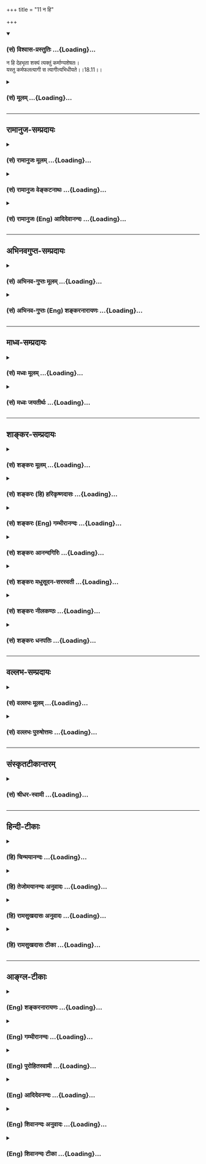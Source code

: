 +++
title = "11 न हि"

+++
<div class="js_include" newlevelforh1="3" title="(सं) विश्वास-प्रस्तुतिः" unfilled url="/purANam/mahAbhAratam/06-bhIShma-parva/02-bhagavad-gItA-parva/saMskRtam/vishvAsa-prastutiH/18_moxa-saMnyAsa-yogaH/11_na_hi.md">
<details open><summary><h3>(सं) विश्वास-प्रस्तुतिः ...{Loading}...</h3></summary>

न हि देहभृता शक्यं त्यक्तुं कर्माण्यशेषतः।  
यस्तु कर्मफलत्यागी स त्यागीत्यभिधीयते।।18.11।।
</details>
</div>
<div class="js_include collapsed" newlevelforh1="3" title="(सं) मूलम्" unfilled url="/purANam/mahAbhAratam/06-bhIShma-parva/02-bhagavad-gItA-parva/saMskRtam/mUlam/18_moxa-saMnyAsa-yogaH/11_na_hi.md">
<details><summary><h3>(सं) मूलम् ...{Loading}...</h3></summary>

न हि देहभृता शक्यं त्यक्तुं कर्माण्यशेषतः।  
यस्तु कर्मफलत्यागी स त्यागीत्यभिधीयते।।18.11।।
</details>
</div>


_________________
## रामानुज-सम्प्रदायः
<div class="js_include collapsed" newlevelforh1="3" title="(सं) रामानुजः मूलम्" unfilled url="/purANam/mahAbhAratam/06-bhIShma-parva/02-bhagavad-gItA-parva/saMskRtam/rAmAnujaH/mUlam/18_moxa-saMnyAsa-yogaH/11_na_hi.md">
<details><summary><h3>(सं) रामानुजः मूलम् ...{Loading}...</h3></summary>

।।18.11।।**न हि देहभृता** ध्रियमाणशरीरेण **कर्माणि अशेषतः त्यक्तुं
शक्यम्** देहधारणार्थानाम् अशनपानादीनां तदनुबन्धिनां च कर्मणाम्
अवर्जनीयत्वात् तदर्थं च महायज्ञाद्यनुष्ठानम् अवर्जनीयम्। **यः तु** तेषु
महायज्ञादि**कर्मसु फलत्यागी स** एवत्यागेनैके अमृतत्वमानशुः (महाना0 8।14)
इत्यादिशास्त्रेषु **त्यागी इति अभिधीयते। फलत्यागी इति प्रदर्शनार्थः;
फलकर्तृत्वकर्मसङ्गानां त्यागी इतित्रिविधः संप्रकीर्तितः इति
प्रक्रमात्।  
  
ननु कर्माणि अग्निहोत्रदर्शपूर्णमासज्योतिष्टोमादीनि महायज्ञादीनि च
स्वर्गादिफलसम्बन्धितया शास्त्रैः विधीयन्ते। नित्यनैमित्तिकानाम्
अपिप्राजापत्यं गृहस्थानाम् (वि0 पु0 1।6।37) इत्यादिफलसम्बन्धितया एव हि
चोदना। अतः तत्फलसाधनस्वभावतया अवगतानां कर्मणाम् अनुष्ठाने बीजावापादीनाम्
इव अनभिसंहितफलस्य अपि इष्टानिष्टरूपफलसम्बन्धः अवर्जनीयः अतो
मोक्षविरोधिफलत्वेन मुमुक्षुणा न कर्म अनुष्ठेयम् इति; अत उत्तरम् आह --**

</details>
</div>
<div class="js_include collapsed" newlevelforh1="3" title="(सं) रामानुजः वेङ्कटनाथः" unfilled url="/purANam/mahAbhAratam/06-bhIShma-parva/02-bhagavad-gItA-parva/saMskRtam/rAmAnujaH/venkaTanAthaH/18_moxa-saMnyAsa-yogaH/11_na_hi.md">
<details><summary><h3>(सं) रामानुजः वेङ्कटनाथः ...{Loading}...</h3></summary>

  
  
।।18.11।। नियतस्य \[18।7\] इत्यादिप्रतिपादितयुक्तिविवरणपूर्वकं
फलत्यागेनोपलक्षणेन प्रागुक्तस्त्रिविधोऽपि सात्त्विकत्यागोनहि इति श्लोकेन
निगम्यत इत्याह -- तदाहेति। अत्रदेहभृता इति न प्राणिमात्रनिर्देशः;
अनुपयोगात्। अतः कर्मस्वरूपत्यागाशक्यताहेतुरवयवार्थो विवक्षित
इत्यभिप्रायेणाऽऽहध्रियमाणशरीरेणेति। शक्यम् इति
त्यजनपरत्वान्नपुंसकत्वैकत्वे; सामान्यरूपविवक्षणाद्वा।
देहभृत्त्वहेतुकमशक्यत्वं विवृणोतिदेहधारणार्थानामिति।
तदनुबन्धिनोऽर्थार्जनादयो भवन्तु लौकिकानि किं शास्त्रीयैः
इत्यत्राऽऽहतदर्थं चेति। श्रुतिस्वारस्यहेतुकां स्वरूपत्यागशङ्कां
परिहर्तुंयस्तु इत्यादिकमुच्यत इत्यभिप्रायेणाऽऽहयस्त्विति। अभिधीयते
इत्यस्य कैरित्याकाङ्क्षाशमनायत्यागेनैके इत्यादिश्रुत्युपपादनम्।
प्रक्रान्तनिगमनपरत्वेन प्रदर्शनार्थतां द्रढयति -- त्रिविध इति।  
  

</details>
</div>
<div class="js_include collapsed" newlevelforh1="3" title="(सं) रामानुजः (Eng) आदिदेवानन्दः" unfilled url="/purANam/mahAbhAratam/06-bhIShma-parva/02-bhagavad-gItA-parva/saMskRtam/rAmAnujaH/english/AdidevAnandaH/18_moxa-saMnyAsa-yogaH/11_na_hi.md">
<details><summary><h3>(सं) रामानुजः (Eng) आदिदेवानन्दः ...{Loading}...</h3></summary>

18.11 It is impossible for one who has a body and has to nourish it. 'to
abandon action entirely'; for eating, drinking etc., reired for
nourshing the body and other acts connected therewith are unavoidable.
And for the same reason the five great sacrifices etc., are also
indispensable. He who has given up the fruits of the five great
sacrifices, is said to have renounced; this is referred to in the Srutis
such as: 'Only through renunciation do some obtain immortality' (Ma.
Na., 8.14). Renunciation of fruits of actions is illustrative; it
implies much more. It implies one who has renounced the fruits, agency
and attachment to works, as the topic has been begun with the
declaration: 'For abandonment (Tyaga) is declard to be of three kinds'
(18.4). This statement may be estioned in the following manner:
'Agnihotra, the full moon and new moon sacrifices, Jyotistoma etc., and
also the five great sacrifices are enjoined by the Sastras only for the
attainment of their results like heaven. They are not purposeless. Even
the injunction with regard to obligatory and occasional ceremonies is
enjoined because they yield results, as implied in the following
passage: "For householders, Prajapatya ceremony" (V.P., 1.6.37).
Therefore, as the performance of actions has to be understood as a means
for attaining their respective results, the accruing of agreeable and
disagreeable results is inevitable, even though they are performed
without any desire for fruits, just as a seed sown must grow into a tree
and bear fruit. Hence, actions ought not to be performed by an aspirant
for release, because the results are incompatible with release. Sri
Krsna answers such objections:

</details>
</div>


_________________
## अभिनवगुप्त-सम्प्रदायः
<div class="js_include collapsed" newlevelforh1="3" title="(सं) अभिनव-गुप्तः मूलम्" unfilled url="/purANam/mahAbhAratam/06-bhIShma-parva/02-bhagavad-gItA-parva/saMskRtam/abhinava-guptaH/mUlam/18_moxa-saMnyAsa-yogaH/11_na_hi.md">
<details><summary><h3>(सं) अभिनव-गुप्तः मूलम् ...{Loading}...</h3></summary>

।।18.4 -- 18.11।। तदत्रैव विशेषनिर्णयाय मतान्युपन्यस्यति -- त्याज्यमिति।
दोषवत् हिंसादिमत्त्वात् +++(S हिंसादित्त्वात ;N हिंसादिसत्त्वात् )+++
पापयुक्तम्। तत् कर्म,+++(S;;N substitutes फलं for कर्म )+++ त्याज्यम्; न
सर्वं शुभफलम् इति केचित् त्यागे विशेषं मन्यन्ते साङ्ख्यगृह्या इव। अन्ये
तु मीमांसककञ्चुकानुप्रविष्टाः +++(K मीमांसाकंचुक -- )+++ -- क्रत्वर्थोऽहि
शास्त्रादवगम्यते +++(S. IV; i; 2 )+++ इति। तथातस्माद्या वैदिकी हिंसा -- +++(SV.
I; i; 2; verse 23 )+++इत्यादिनयेन इतिकर्तव्यतांशभागिनी हिंसा +++(S;;N omit
हिंसा )+++ हिंसैव न भवति। न हिंस्यात् इति,सामान्यशास्त्रस्य तत्र बाधनात्
श्येनाद्येव तु ( श्येन द्येव न तु ) हिंसा। फलांशे भावनायाश्च
प्रत्ययोऽनुविधायकः +++(SV; I; i; 2; verse 222 )+++ इति। अ \[ तोऽ \] न्यान्
हिंसादियोगिनोऽपि न त्यजेत्। शास्त्रैकशरणकार्याकार्यविभागाः पण्डिता इति
मन्यन्ते।।3।। निश्चयमित्यादि अभिधीयते इत्यन्तम्। तत्र त्वयं निश्चयः --
प्राग्लक्षितगुणस्वरूपवैचित्र्यात् त्यागस्यैव सत्त्वरजस्तमोमय्या
चित्तवृत्त्या क्रियमाणस्य तद्विशिष्टस्वभावावभासित \[ त्वात् \]
वस्तुस्थित्या त्यागो नाम परब्रह्मविदां +++(; N परमब्रह्म -- )+++
सिद्ध्यसिद्ध्यादिषु समतया रागद्वेषपरिहारेण फलप्रेप्साविरहेण (
फलप्रेक्षा) कर्मणां निर्वर्त्तनम्। अत एव आह -- राजसं तामसं च त्यागं
कृत्वा न कश्चित् ( न किंचित् ) \[ त्याग \] फलसंबन्धः; इति। सात्त्विकस्य
तु त्यागात् ( त्यागस्य )। शास्त्रार्थपालनात्मकं फलम्।
त्यक्तगुणग्रामग्रहस्य पुनर्मुनेः सत्यतः त्यागवाचो युक्तिरुपपत्तिमती।

</details>
</div>
<div class="js_include collapsed" newlevelforh1="3" title="(सं) अभिनव-गुप्तः (Eng) शङ्करनारायणः" unfilled url="/purANam/mahAbhAratam/06-bhIShma-parva/02-bhagavad-gItA-parva/saMskRtam/abhinava-guptaH/english/shankaranArAyaNaH/18_moxa-saMnyAsa-yogaH/11_na_hi.md">
<details><summary><h3>(सं) अभिनव-गुप्तः (Eng) शङ्करनारायणः ...{Loading}...</h3></summary>

18.4-11 Niscayam etc. upto abhidhiyate. The conclusion here is this :
Due to the manifoldness of the nature of the Strands, that have been
defined earlier, the act of relinishment itself is performed with a
certain mental disposition which is a modification of the Sattva, the
Rajas and the Tamas (the Strands). Because it reflects (is contaminated
by) the nature of the person having the same (the said mental
dispositon), what is called the real (unalloyed) relinishment is the
performance of the actions by the knowers of the Supreme Brahman by
giving up desire to achieve fruits and by avoiding the craving and
hatred on account of their eanimity to \[the pairs of opposites like\]
success and failure etc. That is why \[the Bhagavat\] says : 'By the act
of relinishment born of the Rajas or of the Tamas (Strands), no
connection with the fruit \[of relinishment\] is attained'. However, for
an act of relinishing, born of the Sattva (Strand), there is the fruit
in the form of honouring the purport of the scriptures. The application
of the term 'relinishment' stands to reason, in fact, only in the case
of a sage who has relinished his holding on the multitude of the
Strands.

</details>
</div>


_________________
## माध्व-सम्प्रदायः
<div class="js_include collapsed" newlevelforh1="3" title="(सं) मध्वः मूलम्" unfilled url="/purANam/mahAbhAratam/06-bhIShma-parva/02-bhagavad-gItA-parva/saMskRtam/madhvaH/mUlam/18_moxa-saMnyAsa-yogaH/11_na_hi.md">
<details><summary><h3>(सं) मध्वः मूलम् ...{Loading}...</h3></summary>

।।18.11।। अन्यस्त्यागार्थो न युक्त इत्याह -- न हीति।

</details>
</div>
<div class="js_include collapsed" newlevelforh1="3" title="(सं) मध्वः जयतीर्थः" unfilled url="/purANam/mahAbhAratam/06-bhIShma-parva/02-bhagavad-gItA-parva/saMskRtam/madhvaH/jayatIrthaH/18_moxa-saMnyAsa-yogaH/11_na_hi.md">
<details><summary><h3>(सं) मध्वः जयतीर्थः ...{Loading}...</h3></summary>

।।18.11।। ननुइति मे पार्थ \[18।6\] इति भगवता स्वसिद्धान्तो निष्ठाङ्कितः;
अतोन हि देहभृता इति किमुच्यते इत्यत आह -- **अन्य** इति।
सर्वकर्मपरित्यागलक्षणस्त्यागार्थस्त्यागशब्दार्थः।
पूर्वपक्षबीजनिरासार्थमिति शेषः।

</details>
</div>


_________________
## शाङ्कर-सम्प्रदायः
<div class="js_include collapsed" newlevelforh1="3" title="(सं) शङ्करः मूलम्" unfilled url="/purANam/mahAbhAratam/06-bhIShma-parva/02-bhagavad-gItA-parva/saMskRtam/shankaraH/mUlam/18_moxa-saMnyAsa-yogaH/11_na_hi.md">
<details><summary><h3>(सं) शङ्करः मूलम् ...{Loading}...</h3></summary>

।।18.11।। -- **न हि** यस्मात् **देहभृता;** देहं बिभर्तीति देहभृत्;
देहात्माभिमानवान् देहभृत् उच्यते; न विवेकी स हि वेदाविनाशिनम् (गीता
2।21) इत्यादिना कर्तृत्वाधिकारात् निवर्तितः। अतः तेन देहभृता अज्ञेन न
**शक्यं त्यक्तुं** संन्यसितुं **कर्माणि अशेषतः** निःशेषेण। तस्मात्
**यस्तु** अज्ञः अधिकृतः नित्यानि कर्माणि कुर्वन् **कर्मफलत्यागी**
कर्मफलाभिसंधिमात्रसंन्यासी **सः त्यागी इति अभिधीयते** कर्मी अपि सन् इति
स्तुत्यभिप्रायेण। तस्मात् परमार्थदर्शिनैव अदेहभृता देहात्मभावरहितेन
अशेषकर्मसंन्यासः शक्यते कर्तुम्।। किं पुनः तत् प्रयोजनम्; यत्
सर्वकर्मसंन्यासात् स्यादिति; उच्यते --,

</details>
</div>
<div class="js_include collapsed" newlevelforh1="3" title="(सं) शङ्करः (हि) हरिकृष्णदासः" unfilled url="/purANam/mahAbhAratam/06-bhIShma-parva/02-bhagavad-gItA-parva/saMskRtam/shankaraH/hindI/harikRShNadAsaH/18_moxa-saMnyAsa-yogaH/11_na_hi.md">
<details><summary><h3>(सं) शङ्करः (हि) हरिकृष्णदासः ...{Loading}...</h3></summary>

।।18.11।। परंतु जो पुरुष कर्माधिकारी है और शरीरमें आत्माभिमान रखनेवाला
होनेके कारण देहधारी अज्ञानी है; आत्मविषयक कर्तृत्वज्ञान नष्ट न होनेके
कारण जो मैं करता हूँ ऐसी निश्चित बुद्धिवाला है उससे कर्मका अशेष त्याग
होना असम्भव होनेके कारण; उसका कर्मफलत्यागके सहित विहित कर्मोंके
अनुष्ठानमें ही अधिकार है; उनके त्यागमें नहीं। यह अभिप्राय दिखलानेके लिये
कहते हैं --, देहधारीदेहको धारण करे सो देहधारी; इस व्युत्पत्तिके अनुसार
शरीरमें आत्माभिमान रखनेवाला देहभृत् कहा जाता है; विवेकी नहीं। क्योंकि
वेदाविनाशिनम् इत्यादि श्लोकोंसे वह ( विवेकी ) कर्तापनके अधिकारसे अलग कर
दिया गया है। अतः ( यह अभिप्राय समझना चाहिये कि ) जिस कारण उस
देहधारीअज्ञानीसे समस्त कर्मोंका पूर्णतया त्याग किया जाना सम्भव नहीं है;
इसलिये जो तत्त्वज्ञानरहित अधिकारी; नित्यकर्मोंका अनुष्ठान करता हुआ उन
कर्मोंके फलका त्यागी है; अर्थात् कर्मफलकी वासनामात्रको छोड़नेवाला है; वह
कर्म करनेवाला होनेपर भी स्तुतिके अभिप्रायसे त्यागी कहा जाता है। सुतरां
यह सिद्ध हुआ कि देहात्माभिमानसे रहित परमार्थज्ञानीके द्वारा ही
निःशेषभावसे कर्मसंन्यास किया जा सकता है।

</details>
</div>
<div class="js_include collapsed" newlevelforh1="3" title="(सं) शङ्करः (Eng) गम्भीरानन्दः" unfilled url="/purANam/mahAbhAratam/06-bhIShma-parva/02-bhagavad-gItA-parva/saMskRtam/shankaraH/english/gambhIrAnandaH/18_moxa-saMnyAsa-yogaH/11_na_hi.md">
<details><summary><h3>(सं) शङ्करः (Eng) गम्भीरानन्दः ...{Loading}...</h3></summary>

18.11 Deha-bhrta, for one who holds on to a body-one who maintains
(bibharti) a body (deha) is called a deha-bhrt. One who has
self-indentification with the body is called a deha-bhrt, but not a so a
man of discrimination; for he has been excluded from the eligibility for
agentship by such texts as, 'He who knows this One is indestructible৷৷.'
etc. Hence, for that unenlightened person who holds on to the body, he,
since; it is na, not; sakyam, possible; tyaktum, to give up, renounce;
karmani, actions; asesatah, entirely, totally; therefore the ignorant
person who is competent (for rites and duties), yah, who; tu, on the
other hand; karma-phala-tyagi, renounces results of actions, relinishes
only the hankering for the results of actions while performing the
nityakarmas; sah, he; is abhidhiyate, called; tyagi iti, a man of
renunciation-even though he continues to be a man of rites and duties.
This is said by way of eulogy. Therefore total renunciation of actions
is possible only for one who has realized the supreme Truth, who does
not hold on to the body, and who is devoid of the idea that the body is
the Self. Again, what is that purpose which is accomplished through
renunciation of all actions; This is being stated:

</details>
</div>
<div class="js_include collapsed" newlevelforh1="3" title="(सं) शङ्करः आनन्दगिरिः" unfilled url="/purANam/mahAbhAratam/06-bhIShma-parva/02-bhagavad-gItA-parva/saMskRtam/shankaraH/AnandagiriH/18_moxa-saMnyAsa-yogaH/11_na_hi.md">
<details><summary><h3>(सं) शङ्करः आनन्दगिरिः ...{Loading}...</h3></summary>

।।18.11।। आत्मज्ञानवतः सर्वकर्मत्यागसंभावनामुक्त्वा तद्धीनस्य तदसंभवे
हेतुवचनत्वेनानन्तरश्लोकमवतारयति -- **यः पुनरिति।** न बाधितमात्मनि
कर्तृत्वविज्ञानमस्येत्यज्ञस्तथा तस्य भावस्तत्ता तयेति यावत्; एतमर्थं
दर्शयितुमज्ञस्य सर्वकर्मसंन्यासासंभवे हेतुमाहेति योजना। यस्मादित्यस्य
तस्मादित्युत्तरेण संबन्धः। विवेकिनोऽपि देहधारितया देहभृत्त्वाविशेषे
कर्माधिकारः स्यादित्याशङ्क्याह -- **नहीति।** कर्तृत्वाधिकारस्तत्पूर्वकं
कर्मानुष्ठानं तस्मादिति यावत्। ज्ञानवतो देहधारणेऽपि
तदभिमानित्वाभावोऽतःशब्दार्थः। अज्ञस्य सर्वकर्मत्यागायोगमुक्तं हेतूकृत्य
फलितमाह -- **तस्मादिति।**
कर्मानुष्ठायिनस्त्यागित्वोक्तिरयुक्तेत्याशङ्क्याह -- **कर्म्यपीति।**
कर्मिणापि फलत्यागेन त्यागित्ववचनं फलत्यागस्तुत्यर्थमित्यर्थः। कस्य तर्हि
सर्वकर्मत्यागः संभवतीत्याशङ्क्य विवेकवैराग्यादिमतो
देहाभिमानहीनस्येत्युक्तं निगमयति -- **तस्मादिति।**

</details>
</div>
<div class="js_include collapsed" newlevelforh1="3" title="(सं) शङ्करः मधुसूदन-सरस्वती" unfilled url="/purANam/mahAbhAratam/06-bhIShma-parva/02-bhagavad-gItA-parva/saMskRtam/shankaraH/madhusUdana-sarasvatI/18_moxa-saMnyAsa-yogaH/11_na_hi.md">
<details><summary><h3>(सं) शङ्करः मधुसूदन-सरस्वती ...{Loading}...</h3></summary>

।।18.11।। तदेवमात्मज्ञानवतः सर्वकर्मत्यागः संभाव्यते कर्मप्रवृत्तिहेत्वो
रागद्वेषयोरभावादित्युक्तं संप्रत्यज्ञस्य कर्मत्यागासंभवे हेतुरुच्यते --
नहीति। मनुष्योऽहं ब्राह्मणोऽहं गृहस्थोऽहमित्याद्यभिमानेनाबाधितेन देहं
कर्माधिकारहेतुवर्णाश्रमादिरूपं कर्तृभोक्तृत्वाद्याश्रयं
स्थूलसूक्ष्मशरीरेन्द्रियसङ्घातं बिभर्ति
अनाद्यविद्यावासनावशाद्व्यवहारयोग्यत्वेन कल्पितमसत्यमपि सत्यतया
स्वभिन्नमपि स्वाभिन्नतया पश्यन् धारयति पोषयति चेति
देहभृदबाधितकर्माधिकारहेतुर्देहाभिमानस्तेन विवेकज्ञानशून्येन देहभृता
कर्मप्रवृत्तिहेतुरागद्वेषपौष्कल्येन सततं कर्मसु प्रवर्तमानेन
कर्माण्यशेषतो निःशेषेण त्यक्तुं हि यस्मान्न शक्यं न शक्यानि। सत्यां
कारणसामग्र्यां कार्यत्यागस्याशक्यत्वात्। तस्मात् यस्त्वज्ञोऽधिकारी
सत्त्वशुद्ध्यर्थं कर्माणि कुर्वन्नपि भगवदनुकम्पया तत्कालफलत्यागी।
तुशब्दस्तस्य दुर्लभत्वद्योतनार्थः। स त्यागीत्यभिधीयते। गौण्या वृत्त्या
स्तुत्यर्थमत्याग्यपि सन्। अशेषकर्मसंन्यासस्तु परमार्थदर्शित्वेनैव
देहभृता शक्यते कर्तुमिति स एव मुख्यया वृत्त्या त्यागीत्यभिप्रायः।

</details>
</div>
<div class="js_include collapsed" newlevelforh1="3" title="(सं) शङ्करः नीलकण्ठः" unfilled url="/purANam/mahAbhAratam/06-bhIShma-parva/02-bhagavad-gItA-parva/saMskRtam/shankaraH/nIlakaNThaH/18_moxa-saMnyAsa-yogaH/11_na_hi.md">
<details><summary><h3>(सं) शङ्करः नीलकण्ठः ...{Loading}...</h3></summary>

।।18.11।। अमुख्यमेव सात्त्विकं त्यागमनूद्य तत्प्रयोजनमाह द्वाभ्याम् --
**नहीति।** देहभृता देहाभिमानिना हि यस्मादशेषतः कर्माणि त्यक्तुं न शक्यं
अशक्यम्। प्राणयात्रालोपप्रसङ्गात्। तस्मादधिकृतः सन् यः कर्मफलत्यागशीलः।
तुशब्द एवार्थे। स एव त्यागीत्युच्यते। यस्त्वशेषतः कर्माणि त्यक्तुं
शक्नोति परमार्थदर्शी स मुख्यस्त्यागीत्यर्थः।

</details>
</div>
<div class="js_include collapsed" newlevelforh1="3" title="(सं) शङ्करः धनपतिः" unfilled url="/purANam/mahAbhAratam/06-bhIShma-parva/02-bhagavad-gItA-parva/saMskRtam/shankaraH/dhanapatiH/18_moxa-saMnyAsa-yogaH/11_na_hi.md">
<details><summary><h3>(सं) शङ्करः धनपतिः ...{Loading}...</h3></summary>

।।18.11।। तदेवं सात्त्विकत्यागवतः शुद्धिचित्तस्य सर्वकर्मत्यागे
मुख्यसंन्यासेऽधिकारं प्रदर्श्याधिकृतस्य देहाभिमानित्वेन
देहभृतोऽज्ञस्याबाधितात्मकर्तृत्वविज्ञानतयाहंकर्तेति
निश्चितबुद्धेरशेषकर्मपरित्यागस्याशक्यत्वात्; कर्मफलत्यागेन
विहितकर्मानुष्ठान देहभृतोऽज्ञस्याबाधितात्मकर्तृत्वविज्ञानतयाहंकर्तेति
निश्चितबुद्धेरशेषकर्मपरित्यागस्याशक्यत्वात्; कर्मफलत्यागेन
विहितकर्मानुष्ठान एवाधिकारो न त्याग इत्येमर्थं दर्शयितुमाह -- नहीति। हि
यस्माद्देहभृता देहं स्वात्मत्वेन विभर्ति धारयतीति देहभृत् देहाभिमानवान्
देनाज्ञेनाशेषतः निःशेषेण सर्वाणि कर्माणि त्यक्तुं संन्यसितुं न शक्यते।
तस्माद्यस्तवज्ञो देहभृदधिकृतो विहितानि कर्माणि कुर्वन् तत्फलत्यागी
कर्मफलाभिसंधिमात्रसंन्यासी स त्यागीत्यभिधीयते। कर्म्यपि सन् त्यागीति
स्तुत्यभिप्रायेणोक्तम्। तथाच परमार्थदर्शिना
देहाभिमानशून्येनाशेषकर्मसंन्यासः शक्यते कर्तुमिति भावः।

</details>
</div>


_________________
## वल्लभ-सम्प्रदायः
<div class="js_include collapsed" newlevelforh1="3" title="(सं) वल्लभः मूलम्" unfilled url="/purANam/mahAbhAratam/06-bhIShma-parva/02-bhagavad-gItA-parva/saMskRtam/vallabhaH/mUlam/18_moxa-saMnyAsa-yogaH/11_na_hi.md">
<details><summary><h3>(सं) वल्लभः मूलम् ...{Loading}...</h3></summary>

।।18.10 -- 18.11।। एवम्भूतस्य लक्षणमाह -- न द्वेष्टीति।
सत्त्वसमाविष्टस्त्यागी बुद्धिमान् अकुशलं कर्मानिष्टफलकं; कुशले
चेष्टस्वर्गादिफलके कर्मणि नानुषज्जते; त्यक्तात्मसुखातिरिक्तफलत्वात्;
त्यक्तकर्तृत्वाच्च। अत्राकुशलं कर्म प्रमादिनमभिप्रेत्योक्तम् नाविरतो
दुश्चरितान्नाशान्तो नासमाहितः। नाशान्तमानसो वापि प्रज्ञानेनैनमाप्नुयात्
\[कठो.2।24ना.प.9।19महो.4।69\] इति दुश्चरिताविरतस्य प्रमादिनो
ज्ञानतोऽप्यात्मसुखानवाप्तिश्रवणात्। अतः कर्मणि कर्तृत्वसङ्गफलानां त्यागः
शास्त्रीयः; न तु स्वरूपतस्त्याग इति। तदाह -- नहीति। नहि ध्रियमाणदेहेन
कर्माण्यशेषतस्त्यक्तुं शक्यन्त इत्यर्थे शक्यमव्ययम्। देहधारणार्थानां
अशनपानादीनां तदनुबन्धानां च कर्मणावर्जनीयत्वात्; तदर्थं च
महायज्ञादिकर्माप्यवर्जनीयमेव। तत्र यः तेषु यज्ञादिकर्मसु फलत्यागी --
फलेत्युपलक्षणं कर्तृत्वममतयोरपि -- स एष त्यागेनैकेऽमृतत्वमानशुः
\[महाना.8।14कैव.2\] इत्यादौ त्यागीत्यभिधीयते।

</details>
</div>
<div class="js_include collapsed" newlevelforh1="3" title="(सं) वल्लभः पुरुषोत्तमः" unfilled url="/purANam/mahAbhAratam/06-bhIShma-parva/02-bhagavad-gItA-parva/saMskRtam/vallabhaH/puruShottamaH/18_moxa-saMnyAsa-yogaH/11_na_hi.md">
<details><summary><h3>(सं) वल्लभः पुरुषोत्तमः ...{Loading}...</h3></summary>

  
  
।।18.11।। ननु कर्मफलत्यागे तत्करणं किंप्रयोजनम् इत्यत आह -- न हीति।
देहभृता देहाध्यासवता अशेषतः कर्माणि त्यक्तुं न शक्यम्। हीति
युक्तश्चायमर्थः। देहाध्यासे फलापेक्षणात् लोकापेक्षणाच्च कथं त्यागः
कर्त्तव्यः इति। यतो यस्तु यश्च पुनः कर्मफलत्यागी कृतकर्मणां फलानभिलाषी
सत्यागी इति अभिधीयते।  
  

</details>
</div>


_________________
## संस्कृतटीकान्तरम्
<div class="js_include collapsed" newlevelforh1="3" title="(सं) श्रीधर-स्वामी" unfilled url="/purANam/mahAbhAratam/06-bhIShma-parva/02-bhagavad-gItA-parva/saMskRtam/shrIdhara-svAmI/18_moxa-saMnyAsa-yogaH/11_na_hi.md">
<details><summary><h3>(सं) श्रीधर-स्वामी ...{Loading}...</h3></summary>

।।18.11।। नन्वेवंभूतात्कर्मफलत्यागाद्वरं सर्वकर्मत्यागस्तथा सति
कर्मविक्षेपाभावेन ज्ञाननिष्ठा सुखं संपद्यते तत्राह **-- नेति।** देहभृता
देहात्माभिमानवता निःशेषेण सर्वाणि कर्माणि त्यक्तुं नहि शक्यम्। तदुक्तम्
-- न हि कश्चित्क्षणमपि जातु तिष्ठत्यकर्मकृत इत्यादिना। तस्माद्यस्तु
कर्माणि कुर्वन्नेव कर्मफलत्यागी स एव मुख्यत्यागीत्यभिधीयते।

</details>
</div>


_________________
## हिन्दी-टीकाः
<div class="js_include collapsed" newlevelforh1="3" title="(हि) चिन्मयानन्दः" unfilled url="/purANam/mahAbhAratam/06-bhIShma-parva/02-bhagavad-gItA-parva/hindI/chinmayAnandaH/18_moxa-saMnyAsa-yogaH/11_na_hi.md">
<details><summary><h3>(हि) चिन्मयानन्दः ...{Loading}...</h3></summary>

।।18.11।। कोई भी देहधारी जीवित प्राणी चाहे वह एक कोषीय जीव ही क्यों न हो
समस्त कर्मों का त्याग नहीं कर सकता। कर्म तो जीवन का प्रतीक या लक्षण है।
कर्म ही जीवनरूपी पुष्प की सुगन्ध है जहाँ कर्म नहीं है; वहाँ जीवन समाप्त
समझा जाता है। कुछ कर्म किये बिना रहना भी अपने आप में एक कर्म ही है।
शारीरिक और मानसिक क्रियाएं मरण पर्यन्त होती ही रहती हैं। अत हम देहधारियों
को कर्म करने चाहिए या नहीं; ऐसा विकल्प ही संभव नहीं होता। परन्तु हमको
कौन से कर्म और किस प्रकार उन्हें करना चाहिए; इस विषय में अवश्य ही विकल्प
संभव है। गीता के उपदेशानुसार हमको अपने कर्तव्य कर्म ईश्वरार्पण की भावना
से करने चाहिए। अज्ञानी जन देहादि अनात्म उपाधियों को ही अपना स्वरूप समझकर
उसमें आसक्त होते हैं तथा उनके कर्मों का कर्ता भी स्वयं को ही मानते हैं।
अत ऐसे लोग सात्त्विक त्याग नहीं कर पाते हैं। भगवान् श्रीकृष्ण का ऐसे
लोगों को यह उपदेश है कि उनको कमसेकम कर्मफलों की आसक्ति त्याग कर कर्मों
का आचरण परिश्रम; उत्साह एवं कुशलता के साथ करना चाहिए। कर्मफलत्यागी पुरुष
ही वास्तव में त्यागी है; न कि कर्मों को त्यागने वाला व्यक्ति। इस त्याग का
क्या प्रयोजन है सुनो

</details>
</div>
<div class="js_include collapsed" newlevelforh1="3" title="(हि) तेजोमयानन्दः अनुवादः" unfilled url="/purANam/mahAbhAratam/06-bhIShma-parva/02-bhagavad-gItA-parva/hindI/tejomayAnandaH/anuvAdaH/18_moxa-saMnyAsa-yogaH/11_na_hi.md">
<details><summary><h3>(हि) तेजोमयानन्दः अनुवादः ...{Loading}...</h3></summary>

।।18.11।। क्योंकि देहधारी पुरुष के द्वारा अशेष कर्मों का त्याग संभव नहीं
है, इसलिए जो कर्मफल त्यागी है, वही पुरुष त्यागी कहा जाता है।।

</details>
</div>
<div class="js_include collapsed" newlevelforh1="3" title="(हि) रामसुखदासः अनुवादः" unfilled url="/purANam/mahAbhAratam/06-bhIShma-parva/02-bhagavad-gItA-parva/hindI/rAmasukhadAsaH/anuvAdaH/18_moxa-saMnyAsa-yogaH/11_na_hi.md">
<details><summary><h3>(हि) रामसुखदासः अनुवादः ...{Loading}...</h3></summary>

।।18.11।। कारण कि देहधारी मनुष्यके द्वारा सम्पूर्ण कर्मोंका त्याग करना
सम्भव नहीं है। इसलिये जो कर्मफलका त्यागी है, वही त्यागी है -- ऐसा कहा
जाता है।

</details>
</div>
<div class="js_include collapsed" newlevelforh1="3" title="(हि) रामसुखदासः टीका" unfilled url="/purANam/mahAbhAratam/06-bhIShma-parva/02-bhagavad-gItA-parva/hindI/rAmasukhadAsaH/TIkA/18_moxa-saMnyAsa-yogaH/11_na_hi.md">
<details><summary><h3>(हि) रामसुखदासः टीका ...{Loading}...</h3></summary>

।।18.11।।***व्याख्या --***  **न हि देहभृता (टिप्पणी प₀ 879.1) शक्यं
त्यक्तुं कर्माण्यशेषतः --** देहधारी अर्थात् देहके साथ तादात्म्य रखनेवाले
मनुष्योंके द्वारा कर्मोंका सर्वथा त्याग होना सम्भव नहीं है क्योंकि शरीर
प्रकृतिका कार्य है और प्रकृति स्वतः क्रियाशील है। अतः शरीरके साथ
तादात्म्य (एकता) रखनेवाला क्रियासे रहित कैसे हो सकता है हाँ; यह हो सकता
है कि मनुष्य यज्ञ; दान; तप; तीर्थ आदि कर्मोंको छोड़ दे परन्तु वह
खानापीना; चलनाफिरना; आनाजाना; उठनाबैठना; सोनाजागना आदि आवश्यक शारीरिक
क्रियाओंको कैसे छोड़ सकता हैदूसरी बात; भीतरसे कर्मोंका सम्बन्ध छोड़ना ही
वास्तवमें छोड़ना है। बाहरसे सम्बन्ध नहीं छोड़ा जा सकता। यदि बाहरसे
सम्बन्ध छोड़ भी दिया जाय तो वह कबतक छूटा रहेगा जैसे कोई समाधि लगा ले तो
उस समय बाहरकी क्रियाओंका सम्बन्ध छूट जाता है। परन्तु समाधि भी एक क्रिया
है; एक कर्म है क्योंकि इसमें प्रकृतिजन्य कारणशरीरका सम्बन्ध रहता है।
इसलिये समाधिसे भी व्युत्थान होता है।  
  
कोई भी देहधारी मनुष्य कर्मोंका स्वरूपसे सम्बन्धविच्छेद नहीं कर सकता
(गीता 3। 5)। कर्मोंका आरम्भ किये बिना; निष्कर्मता (योगनिष्ठा) प्राप्त
नहीं होती और कर्मोंका त्याग करनेमात्रसे सिद्धि (साङ्ख्यनिष्ठा) भी प्राप्त
नहीं होती (गीता 3। 4)।**मार्मिक बातपुरुष (चेतन) सदा निर्विकार और एकरस
रहनेवाला है परन्तु प्रकृति विकारी और सदा परिवर्तनशील है। जिसमें अच्छी
रीतिसे क्रियाशीलता हो; उसको प्रकृति कहते हैं --** प्रकर्षेण करणं (भावे
ल्युट्) इति प्रकृतिः। उस प्रकृतिके कार्य शरीरके साथ जबतक पुरुष अपना
सम्बन्ध (तादात्म्य) मानता रहेगा; तबतक वह कर्मोंका सर्वथा त्याग कर ही
नहीं सकता। कारण कि शरीरमें अहंताममता होनेके कारण मनुष्य शरीरसे होनेवाली
प्रत्येक क्रियाको अपनी क्रिया मानता है; इसलिये वह कभी किसी अवस्थामें भी
क्रियारहित नहीं हो सकता। दूसरी बात; केवल पुरुषने ही प्रकृतिके साथ अपना
सम्बन्ध जोड़ा है। प्रकृतिने पुरुषके साथ सम्बन्ध नहीं जोड़ा है। जहाँ
विवेक रहता है; वहाँ पुरुषने विवेककी उपेक्षा करके प्रकृतिसे सम्बन्धकी
सद्भावना कर ली अर्थात् सम्बन्धको सत्य मान लिया। सम्बन्धको सत्य माननेसे
ही बन्धन हुआ है। वह सम्बन्ध दो तरहका होता है -- अपनेको शरीर मानना और
शरीरको अपना मानना। अपनेको शरीर माननेसे अहंता और शरीरको अपना माननेसे ममता
होती है। इस अहंताममतारूप सम्बन्धका घनिष्ठ होना ही देहधारीका स्वरूप है।
ऐसा देहधारी मनुष्य कर्मोंको सर्वथा नहीं छोड़ सकता।  
  
**यस्तु (टिप्पणी प₀ 879.2) कर्मफलत्यागी स त्यागीत्यभिधीयते --** जो किसी
भी कर्म और फलके साथ अपना सम्बन्ध नहीं रखता; वही त्यागी है। जबतक मनुष्य
कुशलअकुशलके साथ; अच्छेमन्देके साथ अपना सम्बन्ध रखता है; तबतक वह त्यागी
नहीं है। यह पुरुष जिस प्राकृत क्रिया और पदार्थको अपना मानता है; उसमें
उसकी प्रियता हो जाती है। उसी,प्रियताका नाम है -- आसक्ति। यह आसक्ति ही
वर्तमानके कर्मोंको लेकर कर्मासक्ति और भविष्यमें मिलनेवाले फलकी इच्छाको
लेकर फलासक्ति कहलाती है। जब मनुष्य फलत्यागका उद्देश्य बना लेता है; तब
उसके सब कर्म संसारके हितके लिये होने लगते हैं; अपने लिये नहीं। कारण कि
उसको यह बात अच्छी तरहसे समझमें आ जाती है कि कर्म करनेकी सबकीसब सामग्री
संसारसे मिली है और संसारकी ही है; अपनी नहीं। इन कर्मोंका भी आदि और अन्त
होता है तथा उनका फल भी उत्पन्न और नष्ट होनेवाला होता है परन्तु स्वयं सदा
निर्विकार रहता है न उत्पन्न होता है; न नष्ट होता है और न कभी विकृत ही
होता है। ऐसा विवेक होनेपर फलेच्छाका त्याग सुगमतासे हो जाता है। फलका
त्याग करनेमें उस विवेककी मनुष्यमें कभी अभिमान भी नहीं आता क्योंकि कर्म
और उसका फल -- दोनों ही अपनेसे प्रतिक्षण वियुक्त हो रहे हैं अतः उनके साथ
हमारा सम्बन्ध वास्तवमें है ही कहाँ इसीलिये भगवान् कहते हैं कि जो
कर्मफलका त्यागी है; वही त्यागी कहा जाता है। निर्विकारका विकारी कर्मफलके
साथ सम्बन्ध कभी था नहीं; है नहीं; हो सकता नहीं और होनेकी सम्भावना भी
नहीं है। केवल अविवेकके कारण सम्बन्ध माना हुआ था। उस अविवेकके मिटनेसे
मनुष्यकी अभिधा अर्थात् उसका नाम त्यागी हो जाता है -- **स
त्यागीत्यभिधीयते।** माने हुए सम्बन्धके विषयमें दृष्टान्तरूपसे एक बात कही
जाती है। एक व्यक्ति घरपरिवारको छोड़कर सच्चे हृदयसे साधुसंन्यासी हो जाता
है तो उसके बाद घरवालोंकी कितनी ही उन्नति अथवा अवनति हो जाय अथवा सबकेसब
मर जायँ; उनका नामोनिशान भी न रहे; तो भी उसपर कोई असर नहीं पड़ता। इसमें
विचार करें कि उस व्यक्तिका परिवारके साथ जो सम्बन्ध था; वह दोनों तरफसे
माना हुआ था अर्थात् वह परिवारको अपना मानता था और परिवार उसको अपना मानता
था। परन्तु पुरुष और प्रकृतिका सम्बन्ध केवल पुरुषकी तरफसे माना हुआ है;
प्रकृतिकी तरफसे माना हुआ नहीं जब दोनों तरफसे माना हुआ (व्यक्ति और
परिवारका) सम्बन्ध भी एक तरफसे छोड़नेपर छूट जाता है; तब केवल एक तरफसे
माना हुआ (पुरुष और प्रकृतिका) सम्बन्ध छोड़नेपर छूट जाय; इसमें कहना ही
क्या है  
  
***सम्बन्ध --***  पूर्वश्लोकमें कहा गया कि कर्मफलका त्याग करनेवाला ही
वास्तवमें त्यागी है। अगर मनुष्य कर्मफलका त्याग न करे तो क्या होता है --
इसे आगेके श्लोकमें बताते हैं।

</details>
</div>


_________________
## आङ्ग्ल-टीकाः
<div class="js_include collapsed" newlevelforh1="3" title="(Eng) शङ्करनारायणः" unfilled url="/purANam/mahAbhAratam/06-bhIShma-parva/02-bhagavad-gItA-parva/english/shankaranArAyaNaH/18_moxa-saMnyAsa-yogaH/11_na_hi.md">
<details><summary><h3>(Eng) शङ्करनारायणः ...{Loading}...</h3></summary>

18.11. Indeed, to relinish actions entirely is not possible for a
body-bearing one; but whosoever relinishes the fruits of actions, he is
said to be a man of \[true\] relinishment.

</details>
</div>
<div class="js_include collapsed" newlevelforh1="3" title="(Eng) गम्भीरानन्दः" unfilled url="/purANam/mahAbhAratam/06-bhIShma-parva/02-bhagavad-gItA-parva/english/gambhIrAnandaH/18_moxa-saMnyAsa-yogaH/11_na_hi.md">
<details><summary><h3>(Eng) गम्भीरानन्दः ...{Loading}...</h3></summary>

18.11 Since it is not possible for one who holds on to a body to give up
actions entirely, therefore he, on the other hand, who renounces results
on actions is called a man of renunciation.

</details>
</div>
<div class="js_include collapsed" newlevelforh1="3" title="(Eng) पुरोहितस्वामी" unfilled url="/purANam/mahAbhAratam/06-bhIShma-parva/02-bhagavad-gItA-parva/english/purohitasvAmI/18_moxa-saMnyAsa-yogaH/11_na_hi.md">
<details><summary><h3>(Eng) पुरोहितस्वामी ...{Loading}...</h3></summary>

18.11 But since those still in the body cannot entirely avoid action, in
their case abandonment of the fruit of action is considered as complete
renunciation.

</details>
</div>
<div class="js_include collapsed" newlevelforh1="3" title="(Eng) आदिदेवनन्दः" unfilled url="/purANam/mahAbhAratam/06-bhIShma-parva/02-bhagavad-gItA-parva/english/AdidevanandaH/18_moxa-saMnyAsa-yogaH/11_na_hi.md">
<details><summary><h3>(Eng) आदिदेवनन्दः ...{Loading}...</h3></summary>

18.11 For, it is impossible for one who bears a body to abandon actions
entirely. But he who gives up the fruits of works, is called the
abandoner.

</details>
</div>
<div class="js_include collapsed" newlevelforh1="3" title="(Eng) शिवानन्दः अनुवादः" unfilled url="/purANam/mahAbhAratam/06-bhIShma-parva/02-bhagavad-gItA-parva/english/shivAnandaH/anuvAdaH/18_moxa-saMnyAsa-yogaH/11_na_hi.md">
<details><summary><h3>(Eng) शिवानन्दः अनुवादः ...{Loading}...</h3></summary>

18.11 Verily, it is not possible for an embodied being to abandon
actions entirely; but he who relinishes the rewards of actions is verily
called a man of renunciation.

</details>
</div>
<div class="js_include collapsed" newlevelforh1="3" title="(Eng) शिवानन्दः टीका" unfilled url="/purANam/mahAbhAratam/06-bhIShma-parva/02-bhagavad-gItA-parva/english/shivAnandaH/TIkA/18_moxa-saMnyAsa-yogaH/11_na_hi.md">
<details><summary><h3>(Eng) शिवानन्दः टीका ...{Loading}...</h3></summary>

18.11 न not; हि verily; देहभृता by an embodied being; शक्यम् possible;
त्यक्तुम् to abandon; कर्माणि actions; अशेषतः entirely; यः who; तु but;
कर्मफलत्यागी relinisher of the fruits of actions; सः he; त्यागी
relinisher; इति thus; अभिधीयते is called.Commentary He who has assumed a
human body and yet grumbles at having to perform actions is verily a
fool. Can fire that is endowed with heat as its natural property ever
think of getting rid of it So long as you are living in this body you
cannot entirely relinish action. Lord Krishna says to Arjuna Nor can
anyone; even for an instant remain actionless for helplessly is everyone
driven to action by the alities born of Nature (Cf.III.5). Nature (and
your own nature; too) will urge you to do actions. You will have to
abandon the idea of agency and the fruits of actions. Then you are ite
safe. No action will bind you.The ignorant man who identifies himself
with the body and who thinks that he is himself the doer of all actions
should not abandon actions. It is impossible for him to relinish
actions. He will have to perform all the prescribed duties while
relinishing their fruits.Dehabhrita A wearer of the body An embodied
being; i.e.; he who identifies himself with the body. A man who has
discrimination between the Real and the unreal; the Eternal and the
transient; cannot be called a bodywearer; because he does not think that
he is the doer of actions -- vide chapter II.21 (He who knows Him Who is
indestructible; eternal; unborn; undiminishing -- how can that man slay;
O Arjuna; or cause to be slain).When the ignorant man who is alified for
action does the prescribed duties; relinishing the desire for the fruits
of his actions; he is called a Tyagi; although he is active. This title
Tyagi is given to him for the sake of courtesy.The relinishment of all
actions is possible only for him who has attained Selfrealisation and
who is; therefore; not a wearer of the body; i.e.; does not hink that
the body is the Self. (Cf.III.5)

</details>
</div>

